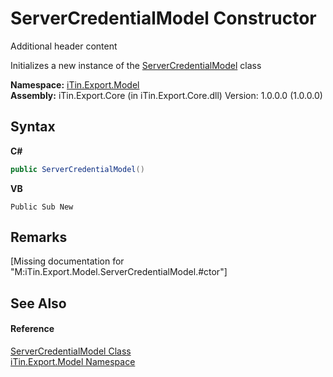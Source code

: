 # ServerCredentialModel Constructor 
Additional header content 

Initializes a new instance of the <a href="dea2e3fd-11a3-504d-946d-09298fce08d6">ServerCredentialModel</a> class

**Namespace:**&nbsp;<a href="ef57ffcc-e95e-b212-5a46-9aa6f5a3511f">iTin.Export.Model</a><br />**Assembly:**&nbsp;iTin.Export.Core (in iTin.Export.Core.dll) Version: 1.0.0.0 (1.0.0.0)

## Syntax

**C#**<br />
``` C#
public ServerCredentialModel()
```

**VB**<br />
``` VB
Public Sub New
```


## Remarks
\[Missing <remarks> documentation for "M:iTin.Export.Model.ServerCredentialModel.#ctor"\]

## See Also


#### Reference
<a href="dea2e3fd-11a3-504d-946d-09298fce08d6">ServerCredentialModel Class</a><br /><a href="ef57ffcc-e95e-b212-5a46-9aa6f5a3511f">iTin.Export.Model Namespace</a><br />